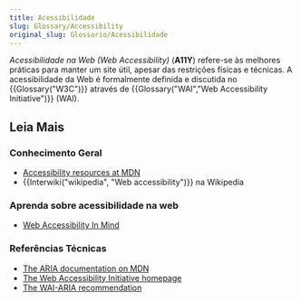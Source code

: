 ```yaml
---
title: Acessibilidade
slug: Glossary/Accessibility
original_slug: Glossario/Acessibilidade
---
```


_Acessibilidade na Web (Web Accessibility)_ (**A11Y**) refere-se às melhores práticas para manter um site útil, apesar das restrições físicas e técnicas. A acessibilidade da Web é formalmente definida e discutida no {{Glossary("W3C")}} através de {{Glossary("WAI","Web Accessibility Initiative")}} (WAI).

## Leia Mais

### Conhecimento Geral

- [Accessibility resources at MDN](/pt-BR/docs/Web/Accessibility)
- {{Interwiki("wikipedia", "Web accessibility")}} na Wikipedia

### Aprenda sobre acessibilidade na web

- [Web Accessibility In Mind](http://webaim.org/)

### Referências Técnicas

- [The ARIA documentation on MDN](/pt-BR/docs/Web/Accessibility/ARIA)
- [The Web Accessibility Initiative homepage](http://www.w3.org/WAI/)
- [The WAI-ARIA recommendation](http://www.w3.org/TR/wai-aria/)
